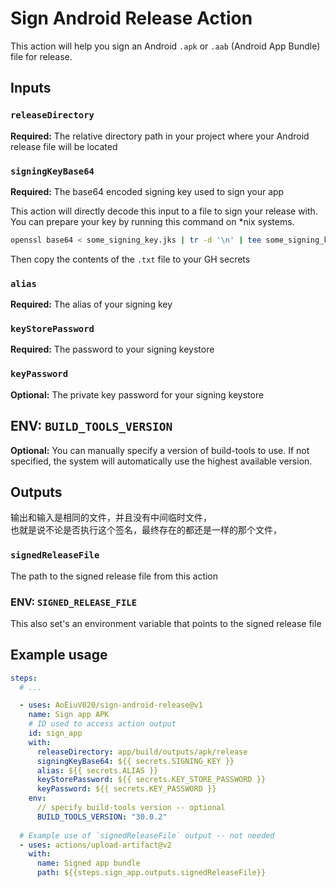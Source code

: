 # Sign Android Release Action

This action will help you sign an Android `.apk` or `.aab` (Android App Bundle) file for release.

## Inputs

### `releaseDirectory`

**Required:** The relative directory path in your project where your Android release file will be located

### `signingKeyBase64`

**Required:** The base64 encoded signing key used to sign your app

This action will directly decode this input to a file to sign your release with. You can prepare your key by running this command on *nix systems.

```bash
openssl base64 < some_signing_key.jks | tr -d '\n' | tee some_signing_key.jks.base64.txt
```
Then copy the contents of the `.txt` file to your GH secrets

### `alias`

**Required:** The alias of your signing key 

### `keyStorePassword`

**Required:** The password to your signing keystore

### `keyPassword`

**Optional:** The private key password for your signing keystore

## ENV: `BUILD_TOOLS_VERSION`

**Optional:** You can manually specify a version of build-tools to use. If not specified, the system will automatically use the highest available version.

## Outputs

输出和输入是相同的文件，并且没有中间临时文件，  
也就是说不论是否执行这个签名，最终存在的都还是一样的那个文件，

### `signedReleaseFile`

The path to the signed release file from this action

### ENV: `SIGNED_RELEASE_FILE`

This also set's an environment variable that points to the signed release file

## Example usage

```yaml
steps:
  # ...

  - uses: AoEiuV020/sign-android-release@v1
    name: Sign app APK
    # ID used to access action output
    id: sign_app
    with:
      releaseDirectory: app/build/outputs/apk/release
      signingKeyBase64: ${{ secrets.SIGNING_KEY }}
      alias: ${{ secrets.ALIAS }}
      keyStorePassword: ${{ secrets.KEY_STORE_PASSWORD }}
      keyPassword: ${{ secrets.KEY_PASSWORD }}
    env:
      // specify build-tools version -- optional
      BUILD_TOOLS_VERSION: "30.0.2"
      
  # Example use of `signedReleaseFile` output -- not needed
  - uses: actions/upload-artifact@v2
    with:
      name: Signed app bundle
      path: ${{steps.sign_app.outputs.signedReleaseFile}}
```

